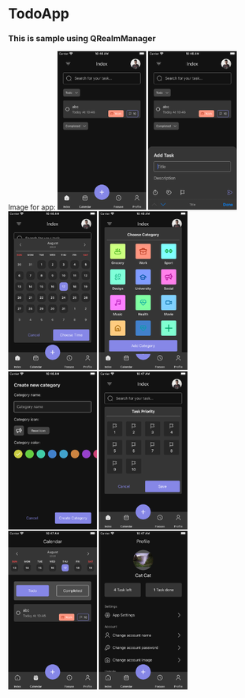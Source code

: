 # TodoApp
### This is sample using QRealmManager <br/>

Image for app:
<img src="/Image/Image1.png" width="180" />
<img src="/Image/Image2.png" width="180" />
<img src="/Image/Image3.png" width="180" />
<img src="/Image/Image4.png" width="180" />
<img src="/Image/Image5.png" width="180" />
<img src="/Image/Image6.png" width="180" />
<img src="/Image/Image7.png" width="180" />
<img src="/Image/Image8.png" width="180" />
